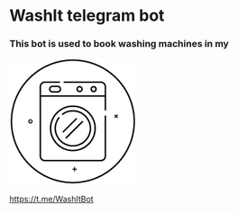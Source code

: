 # WashIt telegram bot

### This bot is used to book washing machines in my 

![bot icon should be here](WashItBot/meta/bot_icon.png "WashItBot")

https://t.me/WashItBot
